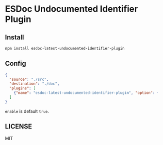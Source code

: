 # ESDoc Undocumented Identifier Plugin
## Install
```bash
npm install esdoc-latest-undocumented-identifier-plugin
```

## Config
```json
{
  "source": "./src",
  "destination": "./doc",
  "plugins": [
    {"name": "esdoc-latest-undocumented-identifier-plugin", "option": {"enable": true}}
  ]
}
```

`enable` is default `true`.

## LICENSE
MIT

